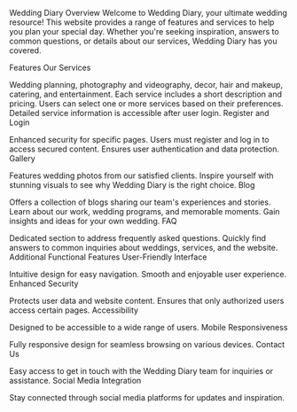 Wedding Diary 
Overview
Welcome to Wedding Diary, your ultimate wedding resource! This website provides a range of features and services to help you plan your special day. Whether you're seeking inspiration, answers to common questions, or details about our services, Wedding Diary has you covered.

Features
Our Services

Wedding planning, photography and videography, decor, hair and makeup, catering, and entertainment.
Each service includes a short description and pricing.
Users can select one or more services based on their preferences.
Detailed service information is accessible after user login.
Register and Login

Enhanced security for specific pages.
Users must register and log in to access secured content.
Ensures user authentication and data protection.
Gallery

Features wedding photos from our satisfied clients.
Inspire yourself with stunning visuals to see why Wedding Diary is the right choice.
Blog

Offers a collection of blogs sharing our team's experiences and stories.
Learn about our work, wedding programs, and memorable moments.
Gain insights and ideas for your own wedding.
FAQ

Dedicated section to address frequently asked questions.
Quickly find answers to common inquiries about weddings, services, and the website.
Additional Functional Features
User-Friendly Interface

Intuitive design for easy navigation.
Smooth and enjoyable user experience.
Enhanced Security

Protects user data and website content.
Ensures that only authorized users access certain pages.
Accessibility

Designed to be accessible to a wide range of users.
Mobile Responsiveness

Fully responsive design for seamless browsing on various devices.
Contact Us

Easy access to get in touch with the Wedding Diary team for inquiries or assistance.
Social Media Integration

Stay connected through social media platforms for updates and inspiration.